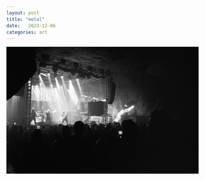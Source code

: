 ```yaml
---
layout: post
title: "metal"
date:   2023-12-06
categories: art
---
```


![metal](/img/arts/nikon-fm/batch-1-bw/metal.jpg)
